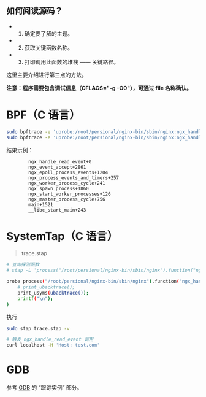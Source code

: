 如何阅读源码？
---

- 1. 确定要了解的主题。
- 2. 获取关键函数名称。
- 3. 打印调用此函数的堆栈 —— 关键路径。

这里主要介绍进行第三点的方法。

**注意：程序需要包含调试信息（CFLAGS="-g -O0"），可通过 file 名称确认。**

# BPF（C 语言）

```bash
sudo bpftrace -e 'uprobe:/root/persional/nginx-bin/sbin/nginx:ngx_handle_read_event {printf("%s\n", ustack());}'
sudo bpftrace -e 'uprobe:/root/persional/nginx-bin/sbin/nginx:ngx_handle_read_event {printf("%s\n", ustack(perf));}'
```

结果示例：

```
        ngx_handle_read_event+0
        ngx_event_accept+2861
        ngx_epoll_process_events+1204
        ngx_process_events_and_timers+257
        ngx_worker_process_cycle+241
        ngx_spawn_process+1860
        ngx_start_worker_processes+126
        ngx_master_process_cycle+756
        main+1521
        __libc_start_main+243
```

# SystemTap（C 语言）

> trace.stap

```bash
# 查询探测函数
# stap -L 'process("/root/persional/nginx-bin/sbin/nginx").function("ngx_handle_read_event")'

probe process("/root/persional/nginx-bin/sbin/nginx").function("ngx_handle_read_event") {
    # print_ubacktrace();
    print_usyms(ubacktrace());
    printf("\n");
}
```

执行

```bash
sudo stap trace.stap -v

# 触发 ngx_handle_read_event 调用
curl localhost -H 'Host: test.com'
```

# GDB

参考 [GDB](B.操作系统/Linux/Commands/gdb.md) 的 “跟踪实例” 部分。
